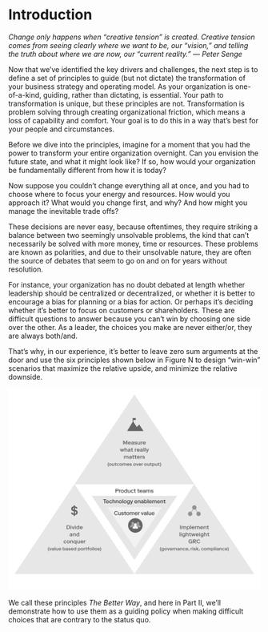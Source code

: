 # Introduction

_Change only happens when “creative tension” is created. Creative tension comes from seeing clearly where we want to be, our “vision,” and telling the truth about where we are now, our “current reality.” — Peter Senge_

Now that we’ve identified the key drivers and challenges, the next step is to define a set of principles to guide \(but not dictate\) the transformation of your business strategy and operating model. As your organization is one-of-a-kind, guiding, rather than dictating, is essential. Your path to transformation is unique, but these principles are not. Transformation is problem solving through creating organizational friction, which means a loss of capability and comfort. Your goal is to do this in a way that’s best for your people and circumstances.

Before we dive into the principles, imagine for a moment that you had the power to transform your entire organization overnight. Can you envision the future state, and what it might look like? If so, how would your organization be fundamentally different from how it is today?

Now suppose you couldn’t change everything all at once, and you had to choose where to focus your energy and resources. How would you approach it? What would you change first, and why? And how might you manage the inevitable trade offs?

These decisions are never easy, because oftentimes, they require striking a balance between two seemingly unsolvable problems, the kind that can’t necessarily be solved with more money, time or resources. These problems are known as polarities, and due to their unsolvable nature, they are often the source of debates that seem to go on and on for years without resolution.

For instance, your organization has no doubt debated at length whether leadership should be centralized or decentralized, or whether it is better to encourage a bias for planning or a bias for action. Or perhaps it’s deciding whether it’s better to focus on customers or shareholders. These are difficult questions to answer because you can’t win by choosing one side over the other. As a leader, the choices you make are never either/or, they are always both/and.

That’s why, in our experience, it’s better to leave zero sum arguments at the door and use the six principles shown below in Figure N to design “win-win” scenarios that maximize the relative upside, and minimize the relative downside.

![Figure N: The Six Core Principles of the Better Way](.gitbook/assets/3%20%281%29.png)

We call these principles _The Better Way_, and here in Part II, we’ll demonstrate how to use them as a guiding policy when making difficult choices that are contrary to the status quo.


